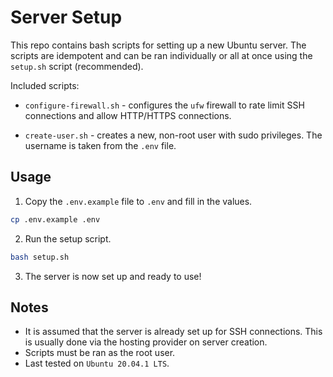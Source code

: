 # Server Setup

This repo contains bash scripts for setting up a new Ubuntu server. The scripts are idempotent and can be ran individually or all at once using the `setup.sh` script (recommended).

Included scripts:

- `configure-firewall.sh` - configures the `ufw` firewall to rate limit SSH connections and allow HTTP/HTTPS connections.

- `create-user.sh` - creates a new, non-root user with sudo privileges. The username is taken from the `.env` file.

## Usage

1. Copy the `.env.example` file to `.env` and fill in the values.

```sh
cp .env.example .env
```

2. Run the setup script.

```sh
bash setup.sh
```

3. The server is now set up and ready to use!

## Notes

- It is assumed that the server is already set up for SSH connections. This is usually done via the hosting provider on server creation.
- Scripts must be ran as the root user.
- Last tested on `Ubuntu 20.04.1 LTS`.
